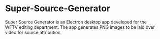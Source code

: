 # Super-Source-Generator

Super Source Generator is an Electron desktop app developed for the WFTV editing department. The app generates PNG images to be laid over video for source attribution.
